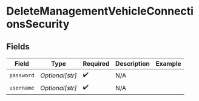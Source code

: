 # DeleteManagementVehicleConnectionsSecurity


## Fields

| Field              | Type               | Required           | Description        | Example            |
| ------------------ | ------------------ | ------------------ | ------------------ | ------------------ |
| `password`         | *Optional[str]*    | :heavy_check_mark: | N/A                |                    |
| `username`         | *Optional[str]*    | :heavy_check_mark: | N/A                |                    |